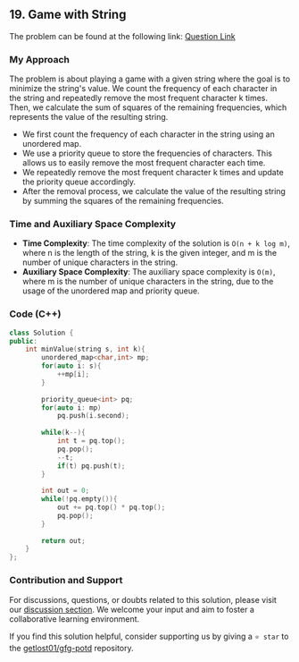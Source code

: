 ## 19. Game with String
The problem can be found at the following link: [Question Link](https://www.geeksforgeeks.org/problems/game-with-string4100/1)

### My Approach

The problem is about playing a game with a given string where the goal is to minimize the string's value. We count the frequency of each character in the string and repeatedly remove the most frequent character k times. Then, we calculate the sum of squares of the remaining frequencies, which represents the value of the resulting string.

- We first count the frequency of each character in the string using an unordered map.
- We use a priority queue to store the frequencies of characters. This allows us to easily remove the most frequent character each time.
- We repeatedly remove the most frequent character k times and update the priority queue accordingly.
- After the removal process, we calculate the value of the resulting string by summing the squares of the remaining frequencies.

### Time and Auxiliary Space Complexity

- **Time Complexity**: The time complexity of the solution is `O(n + k log m)`, where n is the length of the string, k is the given integer, and m is the number of unique characters in the string. 
- **Auxiliary Space Complexity**: The auxiliary space complexity is `O(m)`, where m is the number of unique characters in the string, due to the usage of the unordered map and priority queue.

### Code (C++)

```cpp
class Solution {
public:
    int minValue(string s, int k){
        unordered_map<char,int> mp;
        for(auto i: s){
            ++mp[i];
        }
        
        priority_queue<int> pq;
        for(auto i: mp)
            pq.push(i.second);
        
        while(k--){
            int t = pq.top();
            pq.pop();
            --t;
            if(t) pq.push(t);
        }
        
        int out = 0;
        while(!pq.empty()){
            out += pq.top() * pq.top();
            pq.pop();
        }
        
        return out;
    }
};
```

### Contribution and Support

For discussions, questions, or doubts related to this solution, please visit our [discussion section](https://github.com/getlost01/gfg-potd/discussions). We welcome your input and aim to foster a collaborative learning environment.

If you find this solution helpful, consider supporting us by giving a `⭐ star` to the [getlost01/gfg-potd](https://github.com/getlost01/gfg-potd) repository.